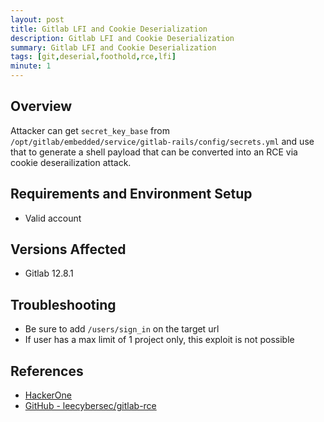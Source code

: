 ```yaml
---
layout: post
title: Gitlab LFI and Cookie Deserialization
description: Gitlab LFI and Cookie Deserialization
summary: Gitlab LFI and Cookie Deserialization
tags: [git,deserial,foothold,rce,lfi]
minute: 1
---
```

## Overview
Attacker can get `secret_key_base` from `/opt/gitlab/embedded/service/gitlab-rails/config/secrets.yml` and use that to generate a shell payload that can be converted into an RCE via cookie deserailization attack.

## Requirements and Environment Setup
* Valid account

## Versions Affected
* Gitlab 12.8.1

## Troubleshooting
* Be sure to add `/users/sign_in` on the target url
* If user has a max limit of 1 project only, this exploit is not possible

## References
* [HackerOne](https://hackerone.com/reports/827052)
* [GitHub - leecybersec/gitlab-rce](https://github.com/leecybersec/gitlab-rce)